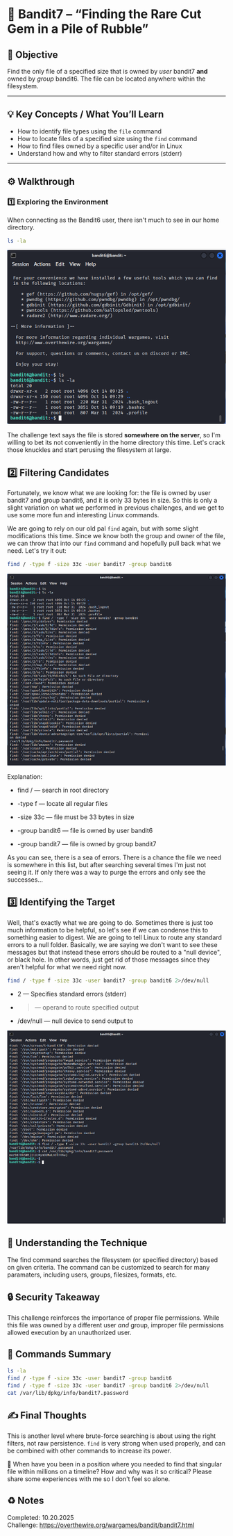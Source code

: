 # :trident: Bandit7 – “Finding the Rare Cut Gem in a Pile of Rubble”

## :dart: Objective  
Find the only file of a specified size that is owned by *user* bandit7 **and** owned by *group* bandit6. The file can be located anywhere within the filesystem. 

---

## :bulb: Key Concepts / What You’ll Learn  
- How to identify file types using the `file` command  
- How to locate files of a specified size using the `find` command  
- How to find files owned by a specific user and/or in Linux
- Understand how and why to filter standard errors (stderr)   

---

## :gear: Walkthrough  

### :one: Exploring the Environment  
When connecting as the Bandit6 user, there isn't much to see in our home directory.  

```bash
ls -la
```

![Screenshot of list directory contents](/Assets/bandit7_ls.png)

The challenge text says the file is stored **somewhere on the server**, so I'm willing to bet its not conveniently in the home directory this time. Let's crack those knuckles and start perusing the filesystem at large.

## :two: Filtering Candidates

Fortunately, we know what we are looking for: the file is owned by user bandit7 and group bandit6, and it is only 33 bytes in size. So this is only a slight variation on what we performed in previous challenges, and we get to use some more fun and interesting Linux commands. 

We are going to rely on our old pal `find` again, but with some slight modifications this time. Since we know both the group and owner of the file, we can throw that into our `find` command and hopefully pull back what we need. Let's try it out:

```bash
find / -type f -size 33c -user bandit7 -group bandit6
```

![Screenshot of find command](/Assets/bandit7_find1.png)


Explanation:

* find / — search in root directory

* -type f — locate all regular files 

* -size 33c — file must be 33 bytes in size

* -group bandit6 — file is owned by user bandit6

* -group bandit7 — file is owned by group bandit7

As you can see, there is a sea of errors. There is a chance the file we need is somewhere in this list, but after searching several times I'm just not seeing it. If only there was a way to purge the errors and only see the successes...

## :three: Identifying the Target

Well, that's exactly what we are going to do. Sometimes there is just too much information to be helpful, so let's see if we can condense this to something easier to digest. We are going to tell Linux to route any standard errors to a null folder. Basically, we are saying we don't want to see these messages but that instead these errors should be routed to a "null device", or black hole. In other words, just get rid of those messages since they aren't helpful for what we need right now.

```bash
find / -type f -size 33c -user bandit7 -group bandit6 2>/dev/null

```

* 2 — Specifies standard errors (stderr)

* > — operand to route specified output

* /dev/null — null device to send output to

![Screenshot of find command](/Assets/bandit7_cat.png)

## :brain: Understanding the Technique

The find command searches the filesystem (or specified directory) based on given criteria. The command can be customized to search for many paramaters, including users, groups, filesizes, formats, etc.

## :lock: Security Takeaway

This challenge reinforces the importance of proper file permissions.
While this file was owned by a different user *and* group, improper file permissions allowed execution by an unauthorized user.


## :toolbox: Commands Summary

```bash
ls -la
find / -type f -size 33c -user bandit7 -group bandit6
find / -type f -size 33c -user bandit7 -group bandit6 2>/dev/null
cat /var/lib/dpkg/info/bandit7.password
```

## :writing_hand: Final Thoughts

This is another level where brute-force searching is about using the right filters, not raw persistence.
`find` is very strong when used properly, and can be combined with other commands to increase its power. 

:thought_balloon: When have you been in a position where you needed to find that singular file within millions on a timeline? How and why was it so critical? Please share some experiences with me so I don't feel so alone. 

## :recycle: Notes
Completed: 10.20.2025   
Challenge: https://overthewire.org/wargames/bandit/bandit7.html